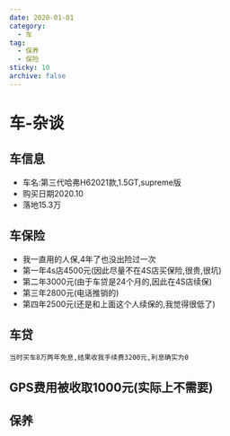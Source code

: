 ```yaml
---
date: 2020-01-01
category:
  - 车
tag:
  - 保养
  - 保险
sticky: 10
archive: false
---
```


# 车-杂谈

## 车信息
- 车名:第三代哈弗H62021款,1.5GT,supreme版
- 购买日期2020.10
- 落地15.3万

## 车保险

- 我一直用的人保,4年了也没出险过一次
- 第一年4s店4500元(因此尽量不在4S店买保险,很贵,很坑)
- 第二年3000元(由于车贷是24个月的,因此在4S店续保)
- 第三年2800元(电话推销的)
- 第四年2500元(还是和上面这个人续保的,我觉得很低了)

## 车贷

`当时买车8万两年免息,结果收我手续费3200元,利息确实为0`

## GPS费用被收取1000元(实际上不需要)

## 保养
